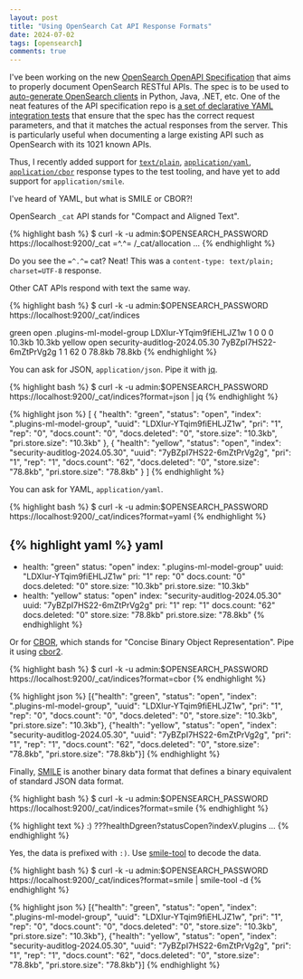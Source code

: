```yaml
---
layout: post
title: "Using OpenSearch Cat API Response Formats"
date: 2024-07-02
tags: [opensearch]
comments: true
---
```

I've been working on the new [OpenSearch OpenAPI Specification](https://github.com/opensearch-project/opensearch-api-specification) that aims to properly document OpenSearch RESTful APIs. The spec is to be used to [auto-generate OpenSearch clients](https://github.com/opensearch-project/opensearch-clients/issues/19) in Python, Java, .NET, etc. One of the neat features of the API specification repo is [a set of declarative YAML integration tests](https://github.com/opensearch-project/opensearch-api-specification/tree/main/tests) that ensure that the spec has the correct request parameters, and that it matches the actual responses from the server. This is particularly useful when documenting a large existing API such as OpenSearch with its 1021 known APIs.

Thus, I recently added support for [`text/plain`](https://github.com/opensearch-project/opensearch-api-specification/pull/360), [`application/yaml`](https://github.com/opensearch-project/opensearch-api-specification/pull/363), [`application/cbor`](https://github.com/opensearch-project/opensearch-api-specification/pull/371) response types to the test tooling, and have yet to add support for `application/smile`.

I've heard of YAML, but what is SMILE or CBOR?!

OpenSearch `_cat` API stands for "Compact and Aligned Text". 

{% highlight bash %}
$ curl -k -u admin:$OPENSEARCH_PASSWORD https://localhost:9200/_cat
=^.^=
/_cat/allocation
...
{% endhighlight %}

Do you see the `=^.^=` cat? Neat! This was a `content-type: text/plain; charset=UTF-8` response.

Other CAT APIs respond with text the same way.

{% highlight bash %}
$ curl -k -u admin:$OPENSEARCH_PASSWORD https://localhost:9200/_cat/indices

green  open .plugins-ml-model-group      LDXIur-YTqim9fiEHLJZ1w 1 0    0 0  10.3kb  10.3kb
yellow open security-auditlog-2024.05.30 7yBZpI7HS22-6mZtPrVg2g 1 1   62 0  78.8kb  78.8kb
{% endhighlight %}

You can ask for JSON, `application/json`. Pipe it with [jq](https://jqlang.github.io/jq/).

{% highlight bash %}
$ curl -k -u admin:$OPENSEARCH_PASSWORD https://localhost:9200/_cat/indices?format=json | jq
{% endhighlight %}

{% highlight json %}
[
  {
    "health": "green",
    "status": "open",
    "index": ".plugins-ml-model-group",
    "uuid": "LDXIur-YTqim9fiEHLJZ1w",
    "pri": "1",
    "rep": "0",
    "docs.count": "0",
    "docs.deleted": "0",
    "store.size": "10.3kb",
    "pri.store.size": "10.3kb"
  },
  {
    "health": "yellow",
    "status": "open",
    "index": "security-auditlog-2024.05.30",
    "uuid": "7yBZpI7HS22-6mZtPrVg2g",
    "pri": "1",
    "rep": "1",
    "docs.count": "62",
    "docs.deleted": "0",
    "store.size": "78.8kb",
    "pri.store.size": "78.8kb"
  }
]
{% endhighlight %}

You can ask for YAML, `application/yaml`.

{% highlight bash %}
$ curl -k -u admin:$OPENSEARCH_PASSWORD https://localhost:9200/_cat/indices?format=yaml
{% endhighlight %}

{% highlight yaml %}
yaml
---
- health: "green"
  status: "open"
  index: ".plugins-ml-model-group"
  uuid: "LDXIur-YTqim9fiEHLJZ1w"
  pri: "1"
  rep: "0"
  docs.count: "0"
  docs.deleted: "0"
  store.size: "10.3kb"
  pri.store.size: "10.3kb"
- health: "yellow"
  status: "open"
  index: "security-auditlog-2024.05.30"
  uuid: "7yBZpI7HS22-6mZtPrVg2g"
  pri: "1"
  rep: "1"
  docs.count: "62"
  docs.deleted: "0"
  store.size: "78.8kb"
  pri.store.size: "78.8kb"
{% endhighlight %}

Or for [CBOR](https://cbor.io/), which stands for "Concise Binary Object Representation". Pipe it using [cbor2](https://pypi.org/project/cbor2/).

{% highlight bash %}
$ curl -k -u admin:$OPENSEARCH_PASSWORD https://localhost:9200/_cat/indices?format=cbor
{% endhighlight %}

{% highlight json %}
[{"health": "green", "status": "open", "index": ".plugins-ml-model-group", "uuid": "LDXIur-YTqim9fiEHLJZ1w", "pri": "1", "rep": "0", "docs.count": "0", "docs.deleted": "0", "store.size": "10.3kb", "pri.store.size": "10.3kb"}, {"health": "yellow", "status": "open", "index": "security-auditlog-2024.05.30", "uuid": "7yBZpI7HS22-6mZtPrVg2g", "pri": "1", "rep": "1", "docs.count": "62", "docs.deleted": "0", "store.size": "78.8kb", "pri.store.size": "78.8kb"}]
{% endhighlight %}

Finally, [SMILE](https://github.com/FasterXML/smile-format-specification) is another binary data format that defines a binary equivalent of standard JSON data format.

{% highlight bash %}
$ curl -k -u admin:$OPENSEARCH_PASSWORD https://localhost:9200/_cat/indices?format=smile
{% endhighlight %}

{% highlight text %}
:)
???healthDgreen?statusCopen?indexV.plugins
...
{% endhighlight %}

Yes, the data is prefixed with `:)`. Use [smile-tool](https://www.npmjs.com/package/smile-tool) to decode the data.

{% highlight bash %}
$ curl -k -u admin:$OPENSEARCH_PASSWORD https://localhost:9200/_cat/indices?format=smile | smile-tool -d
{% endhighlight %}

{% highlight json %}
[{"health": "green", "status": "open", "index": ".plugins-ml-model-group", "uuid": "LDXIur-YTqim9fiEHLJZ1w", "pri": "1", "rep": "0", "docs.count": "0", "docs.deleted": "0", "store.size": "10.3kb", "pri.store.size": "10.3kb"}, {"health": "yellow", "status": "open", "index": "security-auditlog-2024.05.30", "uuid": "7yBZpI7HS22-6mZtPrVg2g", "pri": "1", "rep": "1", "docs.count": "62", "docs.deleted": "0", "store.size": "78.8kb", "pri.store.size": "78.8kb"}]
{% endhighlight %}

